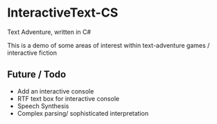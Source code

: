 # InteractiveText-CS
Text Adventure, written in C#

This is a demo of some areas of interest within text-adventure games / interactive fiction

## Future / Todo
* Add an  interactive console 
* RTF text box for interactive console
* Speech Synthesis
* Complex parsing/ sophisticated interpretation
